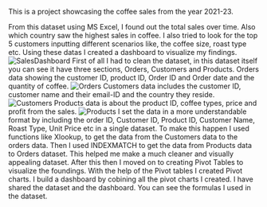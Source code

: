 This is a project showcasing the coffee sales from the year 2021-23.

From this dataset using MS Excel, I found out the total sales over time. Also which country saw the highest sales in coffee.
I also tried to look for the top 5 customers inputting different scenarios like, the coffee size, roast type etc.
Using these datas I created a dashboard to visualize my findings.
![SalesDashboard](https://github.com/FaizalAbdulNazar/Coffee-Sales/assets/159605612/a7f834b5-5f2d-4c7f-8f28-15a3832ae1f0)
First of all I had to clean the dataset, in this dataset itself you can see it have three sections, Orders, Customers and Products.
Orders data showing the customer ID, product ID, Order ID and Order date and the quantity of coffee.
![Orders](https://github.com/FaizalAbdulNazar/Coffee-Sales/assets/159605612/2803f45e-541e-4fd3-9f8d-618402543f63)
Customers data includes the customer ID, customer name and their email-ID and the country they reside.
![Customers](https://github.com/FaizalAbdulNazar/Coffee-Sales/assets/159605612/b2b72520-5856-4394-9e1c-3c7689ff50a1)
Products data is about the product ID, coffee types, price and profit from the sales.
![Products](https://github.com/FaizalAbdulNazar/Coffee-Sales/assets/159605612/7c829e6c-69c1-4bbe-a9ce-955e6129ca40)
I set the data in a more understandable format by including the order ID, Customer ID, Product ID, Customer Name, Roast Type, Unit Price etc in a single dataset.
To make this happen I used functions like Xlookup,  to get the data from the Customers data to the orders data.
Then I used INDEXMATCH to get the data from Products data to Orders dataset.
This helped me make a much cleaner and visually appealing dataset.
After this then I moved on to creating Pivot Tables to visualize the foundings.
With the help of the Pivot tables I created Pivot charts.
I build a dashboard by cobining all the pivot charts I created.
I have shared the dataset and the dashboard. You can see the formulas I used in the dataset.
